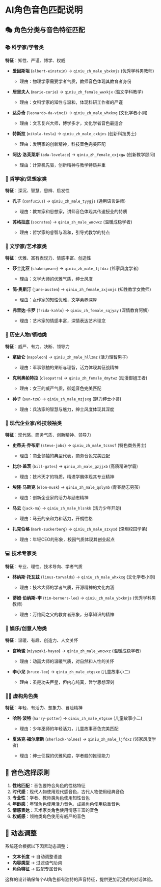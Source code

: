 # AI角色音色匹配说明

## 🎭 角色分类与音色特征匹配

### 📚 科学家/学者类
**特征**：知性、严谨、博学、权威

- **爱因斯坦** (`albert-einstein`) → `qiniu_zh_male_ybxknjs` (优秀学科男教师)
  - 理由：物理学家需要学者气质，教师音色体现其教育者身份

- **居里夫人** (`marie-curie`) → `qiniu_zh_female_wwxkjx` (温文学科教学)
  - 理由：女科学家的知性与温和，体现科研工作者的严谨

- **达芬奇** (`leonardo-da-vinci`) → `qiniu_zh_male_whxkxg` (文化学者小刚)
  - 理由：文艺复兴大师，博学多才，文化学者音色最适合

- **特斯拉** (`nikola-tesla`) → `qiniu_zh_male_cxkjns` (创新科技男士)
  - 理由：发明家的创新精神，科技音色完美匹配

- **阿达·洛芙莱斯** (`ada-lovelace`) → `qiniu_zh_female_cxjxgw` (创新教学顾问)
  - 理由：计算机先驱，创新精神与教学特质并重

### 🤔 哲学家/思想家类
**特征**：深沉、智慧、思辨、启发性

- **孔子** (`confucius`) → `qiniu_zh_male_tyygjs` (通用语言讲师)
  - 理由：教育家和思想家，讲师音色体现其传道授业的特质

- **苏格拉底** (`socrates`) → `qiniu_zh_male_wncwxz` (温暖成稳学者)
  - 理由：哲学家的睿智与温和，引导式教学的特点

### 📖 文学家/艺术家类
**特征**：优雅、富有表现力、情感丰富、创造性

- **莎士比亚** (`shakespeare`) → `qiniu_zh_male_ljfdxz` (邻家风度学者)
  - 理由：文学大师的优雅气质，绅士风度

- **简·奥斯汀** (`jane-austen`) → `qiniu_zh_female_zxjxnjs` (知性教学女教师)
  - 理由：女作家的知性优雅，文学素养深厚

- **弗里达·卡罗** (`frida-kahlo`) → `qiniu_zh_female_sqjyay` (深情教育阿姨)
  - 理由：艺术家的情感丰富，深情表达艺术理念

### 👑 历史人物/领袖类
**特征**：威严、有力、决断、领导力

- **拿破仑** (`napoleon`) → `qiniu_zh_male_hllzmz` (活力理智男子)
  - 理由：军事领袖的果断与理智，活力体现其征战精神

- **克利奥帕特拉** (`cleopatra`) → `qiniu_zh_female_dmytwz` (动漫御姐王者)
  - 理由：女王的威严气质，御姐音色完美匹配

- **孙子** (`sun-tzu`) → `qiniu_zh_male_mzjsxg` (魅力绅士小哥)
  - 理由：兵法家的智慧与魅力，绅士风度体现其深度

### 💼 现代企业家/科技领袖类
**特征**：现代感、商务气质、创新精神、领导力

- **史蒂夫·乔布斯** (`steve-jobs`) → `qiniu_zh_male_tcsnsf` (特色商务男士)
  - 理由：商业领袖的典型代表，商务音色完美匹配

- **比尔·盖茨** (`bill-gates`) → `qiniu_zh_male_gzjjxb` (高质精进学霸)
  - 理由：技术天才的特质，精进学霸体现其专业精神

- **埃隆·马斯克** (`elon-musk`) → `qiniu_zh_male_qslymb` (青春励志男孩)
  - 理由：创新企业家的活力与励志精神

- **马云** (`jack-ma`) → `qiniu_zh_male_hlsnkk` (活力少年开朗)
  - 理由：马云的亲和力和活力，开朗性格

- **扎克伯格** (`mark-zuckerberg`) → `qiniu_zh_male_szxyxd` (深圳校园学弟)
  - 理由：年轻CEO的形象，校园气质体现其创业起点

### 💻 技术专家类
**特征**：专业、理性、技术导向、学者气质

- **林纳斯·托瓦兹** (`linus-torvalds`) → `qiniu_zh_male_whxkxg` (文化学者小刚)
  - 理由：技术大师的学者气质，开源精神的文化内涵

- **蒂姆·伯纳斯-李** (`tim-berners-lee`) → `qiniu_zh_male_ybxknjs` (优秀学科男教师)
  - 理由：万维网之父的教育者形象，分享知识的精神

### 🎨 娱乐/创意人物类
**特征**：温暖、有趣、创造力、人文关怀

- **宫崎骏** (`miyazaki-hayao`) → `qiniu_zh_male_wncwxz` (温暖成稳学者)
  - 理由：动画大师的温暖气质，对自然和人性的关怀

- **李小龙** (`bruce-lee`) → `qiniu_zh_male_etgsxe` (儿童故事小二)
  - 理由：虽是功夫巨星，但内心纯真，哲学思想深刻

### 🧙‍♂️ 虚构角色类
**特征**：年轻、有活力、想象力、冒险精神

- **哈利·波特** (`harry-potter`) → `qiniu_zh_male_etgsxe` (儿童故事小二)
  - 理由：少年巫师的年轻活力，儿童故事音色完美匹配

- **夏洛克·福尔摩斯** (`sherlock-holmes`) → `qiniu_zh_male_ljfdxz` (邻家风度学者)
  - 理由：绅士侦探的优雅风度，学者般的推理能力

## 🎵 音色选择原则

1. **性格匹配**：音色要符合角色的性格特征
2. **时代感**：现代人物使用现代感音色，古代人物使用经典音色
3. **专业性**：学者、教师类角色使用知性音色
4. **年龄感**：年轻角色使用活力音色，成熟角色使用稳重音色
5. **情感表达**：艺术家类角色使用情感丰富的音色
6. **权威感**：领袖类角色使用有威严的音色

## 🔄 动态调整

系统还会根据以下因素动态调整：
- **文本长度** → 自动调整语速
- **内容类型** → 过滤语气助词
- **角色特征** → 匹配专属音色

这样的设计确保每个AI角色都有独特的声音特征，提供更加沉浸式的对话体验。
